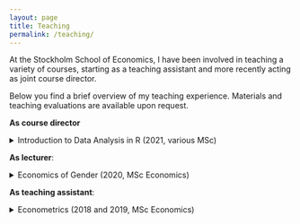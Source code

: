 ```yaml
---
layout: page
title: Teaching
permalink: /teaching/
---
```


At the Stockholm School of Economics, I have been involved in teaching a variety of courses, starting as a teaching assistant and more recently acting as joint course director. 

Below you find a brief overview of my teaching experience. Materials and teaching evaluations are available upon request.

**As course director**

<details closed class = det2>
    <summary>Introduction to Data Analysis in R (2021, various MSc)</summary>
    <div class = divrow1>
        <div class = divcol1> 
        Teaching evaluation:
        </div>
        <div class = divcol2> 
        6.4 / 7 
        </div>
    </div>
    <div class = divrow1>
        <div class = divcol1> 
        Description
        </div>
        <div class = divcol2> 
        4-ECTS elective on the Master's level, open to various specializations.  The course aims at introducing students to data analysis techniques in R,    relying to a large extent on the packages introduced in the context of the     *tidyverse*. Specific topics covered include an introduction to base R,     data manipulation using the tidyverse, iteration, functions, web-scraping,  project management, data analysis and visualization, and an introduction     to machine learning. 
        </div>
    </div>
</details>


**As lecturer**:

<details closed class = det2>
    <summary>Economics of Gender (2020, MSc Economics)</summary>
    <div class = divrow1>
        <div class = divcol1> 
        Course director:
        </div>
        <div class = divcol2> 
        Anna Dreber Almenberg
        </div>
    </div>
    <div class = divrow1>
        <div class = divcol1> 
        Teaching evaluation:
        </div>
        <div class = divcol2> 
        6.8 / 7 
        </div>
    </div>
    <div class = divrow1>
        <div class = divcol1> 
        Description
        </div>
        <div class = divcol2> 
        7.5-ECTS elective on the Master's level. Given as part of the economics specialization, but open to students from other fields. The course provides a broad overview of recent research in gender economics. Topics covered include statistical issues in modern research, as well as theoretical and empirical research on discrimination and stereotyping, family formation, social norms, and preferences. <br/>
        My lectures focused on biases in evaluation and promotions, as well as stereotyping. I further designed and led 3 tutorials focusing on statistical issues in empirical research in gender economics. 
        </div>
    </div>
</details>

**As teaching assistant**:

<details closed class = det2>
    <summary>Econometrics (2018 and 2019, MSc Economics)</summary>
    <div class = divrow1>
        <div class = divcol1> 
        Course director:
        </div>
        <div class = divcol2> 
        Abhijeet Singh
        </div>
    </div>
    <div class = divrow1>
        <div class = divcol1> 
        Teaching evaluation:
        </div>
        <div class = divcol2> 
        6.3 / 7 (both years) 
        </div>
    </div>
    <div class = divrow1>
        <div class = divcol1> 
        Description
        </div>
        <div class = divcol2> 
        7.5-ECTS core course on the Master's level. The course provides an introduction to modern econometrics, focusing on methods to estimate causal effects. <br/>
        I designed and led tutorials providing empirical examples on topics taught in class, as well as provided students with an introduction to Stata. 
        </div>
    </div>
</details>
    